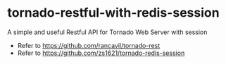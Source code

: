 # tornado-restful-with-redis-session
A simple and useful Restful API for Tornado Web Server with session

- Refer to https://github.com/rancavil/tornado-rest
- Refer to https://github.com/zs1621/tornado-redis-session

